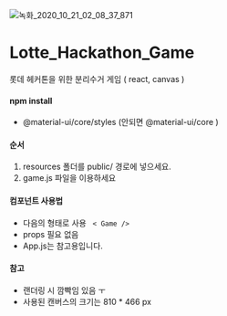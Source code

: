 ![녹화_2020_10_21_02_08_37_871](https://user-images.githubusercontent.com/48673195/181909066-406d1ab6-ff6e-44c8-adf4-092cb2ffca7e.gif)

# Lotte_Hackathon_Game
롯데 헤커톤을 위한 분리수거 게임 ( react, canvas )


 #### npm install
  - @material-ui/core/styles (안되면 @material-ui/core )
 
 

 #### 순서
  1. resources 폴더를 public/ 경로에 넣으세요.
  2. game.js 파일을 이용하세요
  
  
  
  
  
 #### 컴포넌트 사용법
  - 다음의 형태로 사용 <code> < Game /> </code>
  - props 필요 없음
  - App.js는 참고용입니다.
 
  #### 참고
   - 랜더링 시 깜빡임 있음 ㅜ
   - 사용된 캔버스의 크기는 810 * 466 px 
  

